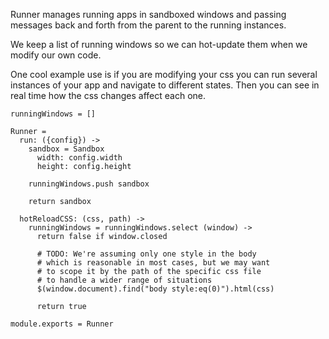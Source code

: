 Runner manages running apps in sandboxed windows and passing messages back and
forth from the parent to the running instances.

We keep a list of running windows so we can hot-update them when we modify our
own code.

One cool example use is if you are modifying your css you can run several
instances of your app and navigate to different states. Then you can see in real
time how the css changes affect each one.

    runningWindows = []

    Runner =
      run: ({config}) ->
        sandbox = Sandbox
          width: config.width
          height: config.height

        runningWindows.push sandbox

        return sandbox

      hotReloadCSS: (css, path) ->
        runningWindows = runningWindows.select (window) ->
          return false if window.closed

          # TODO: We're assuming only one style in the body
          # which is reasonable in most cases, but we may want
          # to scope it by the path of the specific css file
          # to handle a wider range of situations
          $(window.document).find("body style:eq(0)").html(css)

          return true

    module.exports = Runner
